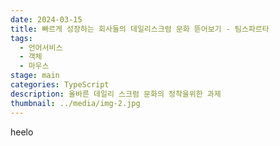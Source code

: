 ```yaml
---
date: 2024-03-15
title: 빠르게 성장하는 회사들의 데일리스크럼 문화 뜯어보기 - 팀스파르타
tags:
  - 언어서비스
  - 객체
  - 마우스
stage: main
categories: TypeScript
description: 올바른 데일리 스크럼 문화의 정착을위한 과제
thumbnail: ../media/img-2.jpg
---
```

heelo